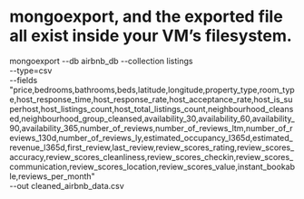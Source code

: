 # mongoexport, and the exported file all exist inside your VM’s filesystem.

mongoexport --db airbnb_db --collection listings \
  --type=csv \
  --fields "price,bedrooms,bathrooms,beds,latitude,longitude,property_type,room_type,host_response_time,host_response_rate,host_acceptance_rate,host_is_superhost,host_listings_count,host_total_listings_count,neighbourhood_cleansed,neighbourhood_group_cleansed,availability_30,availability_60,availability_90,availability_365,number_of_reviews,number_of_reviews_ltm,number_of_reviews_130d,number_of_reviews_ly,estimated_occupancy_l365d,estimated_revenue_l365d,first_review,last_review,review_scores_rating,review_scores_accuracy,review_scores_cleanliness,review_scores_checkin,review_scores_communication,review_scores_location,review_scores_value,instant_bookable,reviews_per_month" \
  --out cleaned_airbnb_data.csv